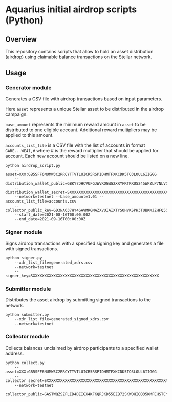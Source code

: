 # Aquarius initial airdrop scripts (Python)

## Overview 

This repository contains scripts that allow to hold an asset distribution (airdrop) using claimable balance transactions on the Stellar network.

## Usage

### Generator module

Generates a CSV file with airdrop transactions based on input parameters.


Here `asset` represents a unique Stellar asset to be distributed in the airdrop campaign.

`base_amount` represents the minimum reward amount in `asset` to be distributed to one eligible account. Additional reward multipliers may be applied to this amount.

`accounts_list_file` is a CSV file with the list of accounts in format `GARE...WE4I,#` where # is the reward multiplier that should be applied for account. Each new account should be listed on a new line.

```
python airdrop_script.py
    --asset=XXX:GB5SFF6NUMW3C2RRCYTTVTLUICR5RSPIDHMTFXKCDK5TO3LOUL6IIGGG
    --distribution_wallet_public=GBKY7DHCVUFGJWVROGWG2XRYFKTKRUS245WPZLP7NLVC7PBRMSOSSIJN
    --distribution_wallet_secret=SXXXXXXXXXXXXXXXXXXXXXXXXXXXXXXXXXXXXXXXXXXXXXXXXXXXXXXX
    --network=testnet --base_amount=1.01 --accounts_list_file=accounts.csv
    --collector_public_key=GD3NA637HY4GAVMRGMAZXVUIAIXTYSOHVKSPH3TUBKKJZHFQ55YZ54WD
    --start_date=2021-08-16T00:00:00Z
    --end_date=2021-09-16T00:00:00Z
```


### Signer module

Signs airdrop transactions with a specified signing key and generates a file with signed transactions.

```
python signer.py
    --xdr_list_file=generated_xdrs.csv
    --network=testnet
    --signer_key=SXXXXXXXXXXXXXXXXXXXXXXXXXXXXXXXXXXXXXXXXXXXXXXXXXXXXXXX
```



### Submitter module

Distributes the asset airdrop by submitting signed transactions to the network.

```
python submitter.py
    --xdr_list_file=generated_signed_xdrs.csv
    --network=testnet
```



### Collector module

Collects balances unclaimed by airdrop participants to a specified wallet address.

```
python collect.py
    --asset=XXX:GB5SFF6NUMW3C2RRCYTTVTLUICR5RSPIDHMTFXKCDK5TO3LOUL6IIGGG
    --collector_secret=SXXXXXXXXXXXXXXXXXXXXXXXXXXXXXXXXXXXXXXXXXXXXXXXXXXXXXXX
    --network=testnet
    --collector_public=GASTWQZSZFLID4DEIGX4KFKQRJKD55EZB72SKWOHIOB35KMFEHSTCYBA
```

